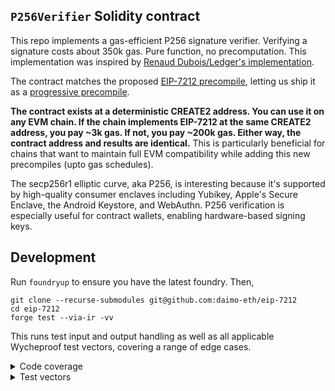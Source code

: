 ## `P256Verifier` Solidity contract

This repo implements a gas-efficient P256 signature verifier. Verifying a signature costs about 350k gas. Pure function, no precomputation. This implementation was inspired by [Renaud Dubois/Ledger's implementation](https://github.com/rdubois-crypto/FreshCryptoLib).

The contract matches the proposed [EIP-7212 precompile](https://eips.ethereum.org/EIPS/eip-7212), letting us ship it as a [progressive precompile](https://ethereum-magicians.org/t/progressive-precompiles-via-create2-shadowing/).

**The contract exists at a deterministic CREATE2 address. You can use it on any EVM chain. If the chain implements EIP-7212 at the same CREATE2 address, you pay ~3k gas. If not, you pay ~200k gas. Either way, the contract address and results are identical.** This is particularly beneficial for chains that want to maintain full EVM compatibility while adding this new precompiles (upto gas schedules).

The secp256r1 elliptic curve, aka P256, is interesting because it's supported by high-quality consumer enclaves including Yubikey, Apple's Secure Enclave, the Android Keystore, and WebAuthn. P256 verification is especially useful for contract wallets, enabling hardware-based signing keys.

## Development

Run `foundryup` to ensure you have the latest foundry. Then,

```
git clone --recurse-submodules git@github.com:daimo-eth/eip-7212
cd eip-7212
forge test --via-ir -vv
```

This runs test input and output handling as well as all applicable Wycheproof
test vectors, covering a range of edge cases.

<details>
<summary>Code coverage</summary>
Install the recommended VSCode extension to view line-by-line test coverage.
To regenerate coverage:

```
forge coverage --via-ir --ir-minimum --report lcov
```

</details>

<details>
<summary>Test vectors</summary>

To regenerate test vectors:

```
cd test-vectors
npm i

# Download, extract, clean test vectors
# This regenerates ../test/vectors.jsonl
npm start

# Validate that all vectors produce expected results with SubtleCrypto and noble library implementation
npm test

# Validate that all vectors also work with EIP-7212
# Test the fallback contract...
cd ..
forge test --via-ir -vv

# In future, execution spec and clients can test against the same clean vectors
```

</details>
